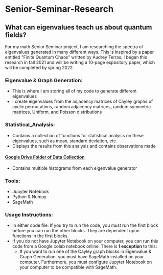 # Senior-Seminar-Research
## What can eigenvalues teach us about quantum fields?

For my math Senior Seminar project, I am researching the spectra of eigenvalues generated in many different ways. This is inspired by a paper entitled "Finite Quantum Chaos" written by Audrey Terras. I began this research in fall 2021 and will be writing a 10-page expository paper, which will be completed by spring 2022. 

### Eigenvalue & Graph Generation: 
* This is where I am storing all of my code to generate different eigenvalues
* I create eigenvalues from the adjacency matrices of Cayley graphs of cyclic permutations, random adjacency matrices, random symmetric matrices, Uniform, and Poisson distributions

### Statistical_Analysis:
* Contains a collection of functions for statistical analysis on these eigenvalues, such as mean, standard deviation, etc.
* Displays the results from this analysis and contains observations made

#### [Google Drive Folder of Data Collection](https://drive.google.com/drive/folders/1Xgm2uUiUob-MiAytpJ6Yp9cBu1OCzeBp?usp=sharing)
* Contains multiple histograms from each eigenvalue generator

### Tools:
* Jupyter Notebook
* Python & Numpy
* SageMath

### Usage Instructions: 
* In either code file: If you try to run the code, you must run the first block before you can run the other blocks. They are dependent upon functions in the first blocks.
* If you do not have Jupyter Notebook on your computer, you can run this code from a Google colab notebook online. There is **1 exception** to this: 
  * If you want to run one of the Cayley graph blocks in Eigenvalue & Graph Generation, you must have SageMath installed on your computer. Furthermore, you must configure Jupyter Notebook on your computer to be compatible with SageMath.
